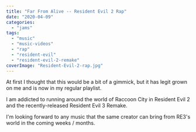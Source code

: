```yaml
---
title: "Far From Alive -- Resident Evil 2 Rap"
date: "2020-04-09"
categories: 
  - "jams"
tags: 
  - "music"
  - "music-videos"
  - "rap"
  - "resident-evil"
  - "resident-evil-2-remake"
coverImage: "Resident-Evil-2-rap.jpg"
---
```


At first I thought that this would be a bit of a gimmick, but it has legit grown on me and is now in my regular playlist.

I am addicted to running around the world of Raccoon City in Resident Evil 2 and the recently-released Resident Evil 3 Remake.

I'm looking forward to any music that the same creator can bring from RE3's world in the coming weeks / months.
